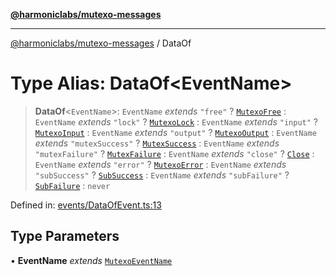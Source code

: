[**@harmoniclabs/mutexo-messages**](../README.md)

***

[@harmoniclabs/mutexo-messages](../README.md) / DataOf

# Type Alias: DataOf\<EventName\>

> **DataOf**\<`EventName`\>: `EventName` *extends* `"free"` ? [`MutexoFree`](../classes/MutexoFree) : `EventName` *extends* `"lock"` ? [`MutexoLock`](../classes/MutexoLock) : `EventName` *extends* `"input"` ? [`MutexoInput`](../classes/MutexoInput) : `EventName` *extends* `"output"` ? [`MutexoOutput`](../classes/MutexoOutput) : `EventName` *extends* `"mutexSuccess"` ? [`MutexSuccess`](../classes/MutexSuccess) : `EventName` *extends* `"mutexFailure"` ? [`MutexFailure`](../classes/MutexFailure) : `EventName` *extends* `"close"` ? [`Close`](../classes/Close) : `EventName` *extends* `"error"` ? [`MutexoError`](../classes/MutexoError) : `EventName` *extends* `"subSuccess"` ? [`SubSuccess`](../classes/SubSuccess) : `EventName` *extends* `"subFailure"` ? [`SubFailure`](../classes/SubFailure) : `never`

Defined in: [events/DataOfEvent.ts:13](https://github.com/HarmonicLabs/mutexo-messages/blob/aefac8841dc1fa8aebb577df666016362446522d/src/events/DataOfEvent.ts#L13)

## Type Parameters

• **EventName** *extends* [`MutexoEventName`](MutexoEventName)
